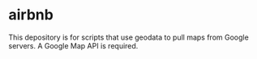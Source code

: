 # airbnb
 This depository is for scripts that use geodata to pull maps from Google servers. A Google Map API is required.
